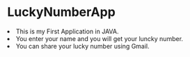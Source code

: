 # LuckyNumberApp
<li>This is my First Application in JAVA.</li>
<li>You enter your name and you will get your luncky number.</li>
<li>You can share your lucky number using Gmail.</li>
